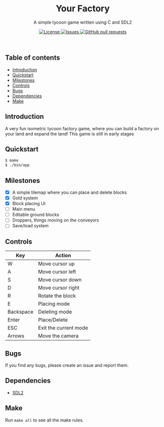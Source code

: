 <p align="center">
	<h1 align="center">Your Factory</h2>
	<p align="center">A simple tycoon game written using C and SDL2</p>
</p>
<p align="center">
	<a href="./LICENSE">
		<img alt="License" src="https://img.shields.io/badge/license-GPL-blue?color=7aca00"/>
	</a>
	<a href="https://github.com/LordOfTrident/your-factory/issues">
		<img alt="Issues" src="https://img.shields.io/github/issues/LordOfTrident/your-factory?color=0088ff"/>
	</a>
	<a href="https://github.com/LordOfTrident/your-factory/pulls">
		<img alt="GitHub pull requests" src="https://img.shields.io/github/issues-pr/LordOfTrident/your-factory?color=0088ff"/>
	</a>
	<br><br><br>
<!--	<img width="450px" src="res/clip.gif"/> -->
</p>

## Table of contents
* [Introduction](#introduction)
* [Quickstart](#quickstart)
* [Milestones](#milestones)
* [Controls](#controls)
* [Bugs](#bugs)
* [Dependencies](#dependencies)
* [Make](#make)

## Introduction
A very fun isometric tycoon factory game, where you can build a factory on your land and expand the
land! This game is still in early stages

## Quickstart
```sh
$ make
$ ./bin/app
```

## Milestones
- [X] A simple tilemap where you can place and delete blocks
- [X] Gold system
- [X] Block placing UI
- [ ] Main menu
- [ ] Editable ground blocks
- [ ] Droppers, things moving on the conveyors
- [ ] Save/load system

## Controls
| Key        | Action                 |
| ---------- | ---------------------- |
| W          | Move cursor up         |
| A          | Move cursor left       |
| S          | Move cursor down       |
| D          | Move cursor right      |
| R          | Rotate the block       |
| E          | Placing mode           |
| Backspace  | Deleting mode          |
| Enter      | Place/Delete           |
| ESC        | Exit the current mode  |
| Arrows     | Move the camera        |

## Bugs
If you find any bugs, please create an issue and report them.

## Dependencies
- [SDL2](https://www.libsdl.org/)

## Make
Run `make all` to see all the make rules.
